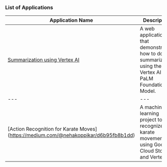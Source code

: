 ### List of Applications
| Application Name| Description |
|---|---|
| [Summarization using Vertex AI](vertex-summarizer)| A web application that demonstrates how to do summarization using the Vertex AI PaLM Foundational Model.|
|---|---|
| [Action Recognition for Karate Moves] (https://medium.com/@nehakoppikar/d6b95fb8b1dd) | A machine learning project to recognize karate movements using Google Cloud Storage and Vertex AI. |

